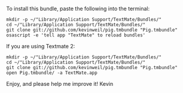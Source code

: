 To install this bundle, paste the following into the terminal:

    mkdir -p ~/"Library/Application Support/TextMate/Bundles/"
    cd ~/"Library/Application Support/TextMate/Bundles/"
    git clone git://github.com/kevinweil/pig.tmbundle "Pig.tmbundle"
    osascript -e 'tell app "TextMate" to reload bundles'

If you are using Textmate 2:

    mkdir -p ~/"Library/Application Support/TextMate/Bundles/"
    cd ~/"Library/Application Support/TextMate/Bundles/"
    git clone git://github.com/kevinweil/pig.tmbundle "Pig.tmbundle"
    open Pig.tmbundle/ -a TextMate.app


Enjoy, and please help me improve it!
Kevin

